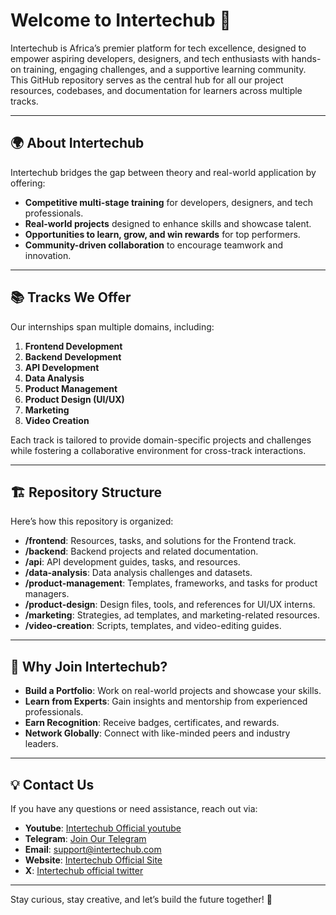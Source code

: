 # Welcome to **Intertechub** 🚀  
Intertechub is Africa’s premier platform for tech excellence, designed to empower aspiring developers, designers, and tech enthusiasts with hands-on training, engaging challenges, and a supportive learning community. This GitHub repository serves as the central hub for all our project resources, codebases, and documentation for learners across multiple tracks.  

---

## 🌍 **About Intertechub**  
Intertechub bridges the gap between theory and real-world application by offering:  
- **Competitive multi-stage training** for developers, designers, and tech professionals.  
- **Real-world projects** designed to enhance skills and showcase talent.  
- **Opportunities to learn, grow, and win rewards** for top performers.  
- **Community-driven collaboration** to encourage teamwork and innovation.  

---

## 📚 **Tracks We Offer**  
Our internships span multiple domains, including:  
1. **Frontend Development**  
2. **Backend Development**  
3. **API Development**  
4. **Data Analysis**  
5. **Product Management**  
6. **Product Design (UI/UX)**  
7. **Marketing**  
8. **Video Creation**  

Each track is tailored to provide domain-specific projects and challenges while fostering a collaborative environment for cross-track interactions.  

---

## 🏗️ **Repository Structure**  
Here’s how this repository is organized:  
- **/frontend**: Resources, tasks, and solutions for the Frontend track.  
- **/backend**: Backend projects and related documentation.  
- **/api**: API development guides, tasks, and resources.  
- **/data-analysis**: Data analysis challenges and datasets.  
- **/product-management**: Templates, frameworks, and tasks for product managers.  
- **/product-design**: Design files, tools, and references for UI/UX interns.  
- **/marketing**: Strategies, ad templates, and marketing-related resources.  
- **/video-creation**: Scripts, templates, and video-editing guides.  

---

## 🎉 Why Join Intertechub?  
- **Build a Portfolio**: Work on real-world projects and showcase your skills.  
- **Learn from Experts**: Gain insights and mentorship from experienced professionals.  
- **Earn Recognition**: Receive badges, certificates, and rewards.  
- **Network Globally**: Connect with like-minded peers and industry leaders.  

---

## 💡 Contact Us  
If you have any questions or need assistance, reach out via:
- **Youtube**: [Intertechub Official youtube](www.youtube.com/@intertechub)
- **Telegram**: [Join Our Telegram]([https://slack.com/intertechub](https://t.me/Intertechub_ch))  
- **Email**: [support@intertechub.com](mailto:support@intertechub.com)  
- **Website**: [Intertechub Official Site](https://intertechub.com)
- **X**: [Intertechub official twitter](https://x.com/intertechub)

---

Stay curious, stay creative, and let’s build the future together! 🌟
